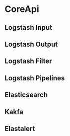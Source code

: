 # CoreApi
## Logstash Input
## Logstash Output
## Logstash Filter
## Logstash Pipelines
## Elasticsearch
## Kakfa
## Elastalert
